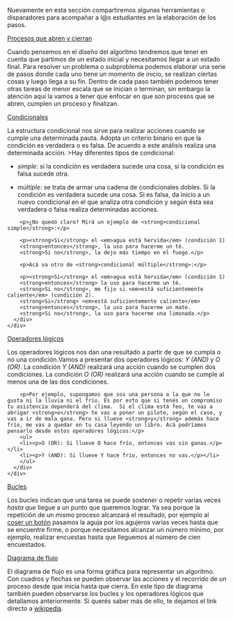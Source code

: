 Nuevamente en esta sección compartiremos algunas herramientas o disparadores para acompañar a l@s estudiantes en la elaboración de los pasos.

<div class="panel-group" id="accordion">
  <div class="panel panel-default" style="width: 100%;">
    <div class="panel-heading">
      <a data-toggle="collapse" data-parent="#accordion" href="#collapseOne">
        Procesos que abren y cierran
      </a>
    </div>
    <div id="collapseOne" class="panel-collapse collapse">
      <div class="panel-body">
        <p>Cuando pensemos en el diseño del algoritmo tendremos que tener en cuenta que partimos de un estado inicial y necesitamos llegar a un estado final. Para resolver un problema o subproblema podemos elaborar una serie de pasos donde cada uno tiene un momento de inicio, se realizan ciertas cosas y luego llega a su fin. Dentro de cada paso también podemos tener otras tareas de menor escala que se inician o terminan, sin embargo la atención aquí la vamos a tener que enfocar en que son procesos que se abren, cumplen un proceso y finalizan.</p>
      </div>
    </div>
  </div>
    
  <div class="panel panel-default" style="width: 100%;">
    <div class="panel-heading">
      <a data-toggle="collapse" data-parent="#accordion" href="#collapseTwo">
        Condicionales
      </a>
    </div>
    <div id="collapseTwo" class="panel-collapse collapse">
      <div class="panel-body">
        <p>La estructura condicional nos sirve para realizar acciones cuando se cumple una determinada pauta. Adopta un criterio binario en que la condición es verdadera o es falsa. De acuerdo a este análisis realiza una determinada acción. >Hay diferentes tipos de condicional:</p>
        <ul>
        <li><p><em>simple</em>: si la condición es verdadera sucede una cosa, si la condición es falsa sucede otra.</p></li>
        <li><p><em>múltiple</em>: se trata de armar una cadena de condicionales dobles. Si la condición es verdadera sucede una cosa. Si es falsa, da inicio a un nuevo condicional en el que analiza otra condición y según ésta sea verdadera o falsa realiza determinadas acciones.</p></li>
        </ul>

        <p>¿No quedó claro? Mirá un ejemplo de <strong>condicional simple</strong>:</p>

        <p><strong>Si</strong> el <em>agua está hervida</em> (condición 1)
        <strong>entonces</strong>, la uso para hacerme un té.
        <strong>Si no</strong>, la dejo más tiempo en el fuego.</p>

        <p>Acá va otro de <strong>condicional múltiple</strong>:</p>

        <p><strong>Si</strong> el <em>agua está hervida</em> (condición 1)
        <strong>entonces</strong> la uso para hacerme un té.
        <strong>Si no</strong>, me fijo si <em>está suficientemente caliente</em> (condición 2).
        <strong>Si</strong> <em>está suficientemente caliente</em>
        <strong>entonces</strong>, la uso para hacerme un mate.
        <strong>Si no</strong>, la uso para hacerme una limonada.</p>
      </div>
    </div>
  </div>
  
  <div class="panel panel-default" style="width: 100%;">
    <div class="panel-heading">
      <a data-toggle="collapse" data-parent="#accordion" href="#collapseThree">
        Operadores lógicos
      </a>
    </div>
    <div id="collapseThree" class="panel-collapse collapse">
      <div class="panel-body">
        <p>Los operadores lógicos nos dan una resultado a partir de que se cumpla o no una condición.Vamos a presentar dos operadores lógicos: <em>Y (AND)</em> y <em>O (OR)</em>. La condición <em>Y (AND)</em> realizará una acción cuando se cumplen dos condiciones. La condición <em>O (OR)</em> realizará una acción cuando se cumple al menos una de las dos condiciones.</p>

        <p>Por ejemplo, supongamos que sos una persona a la que no le gusta ni la lluvia ni el frío. Es por esto que si tenés un compromiso tu asistencia dependerá del clima.  Si el clima está feo, te vas a abrigar <strong>o</strong> te vas a poner un piloto, según el caso, y vas a ir de mala gana. Pero si llueve <strong>y</strong> además hace frío, me vas a quedar en tu casa leyendo un libro. Acá podríamos pensarlo desde estos operadores lógicos:</p>
        <ul>
        <li><p>O (OR): Si llueve O hace frío, entonces vas sin ganas.</p></li>
        <li><p>Y (AND): Si llueve Y hace frío, entonces no vas.</p></li>
        </ul>
      </div>
    </div>
  </div>
  
  <div class="panel panel-default" style="width: 100%;">
    <div class="panel-heading">
      <a data-toggle="collapse" data-parent="#accordion" href="#collapseFour">
        Bucles
      </a>
    </div>
    <div id="collapseFour" class="panel-collapse collapse">
      <div class="panel-body">
        <p>Los bucles indican que una tarea se puede sostener o repetir varias veces <em>hasta que</em> llegue a un punto que queremos lograr. Ya sea porque la repetición de un mismo proceso alcanzará el resultado, por ejemplo al <a target="_blank" href="https://drive.google.com/open?id=1PCiON1SI9AH-Q8KmD-jemfq1v0UhiILv">coser un botón</a> pasamos la aguja por los agujeros varias veces hasta que se encuentre firme, o porque necesitamos alcanzar un número mínimo, por ejemplo, realizar encuestas hasta que lleguemos al número de cien encuestados.</p>
      </div>
    </div>
  </div>

  <div class="panel panel-default" style="width: 100%;">
    <div class="panel-heading">
      <a data-toggle="collapse" data-parent="#accordion" href="#collapseFive">
        Diagrama de flujo
      </a>
    </div>
    <div id="collapseFive" class="panel-collapse collapse">
      <div class="panel-body">
        <p>El diagrama de flujo es una forma gráfica para representar un algoritmo. Con cuadros y flechas se pueden observar las acciones y el recorrido de un proceso desde que inicia hasta que cierra. En este tipo de diagrama también pueden observarse los bucles y los operadores lógicos que detallamos anteriormente. Si querés saber más de ello, te dejamos el link directo a <a target="_blank" href="https://es.wikipedia.org/wiki/Diagrama_de_flujo">wikipedia</a>.</p>
      </div>
    </div>
  </div>  
</div>
